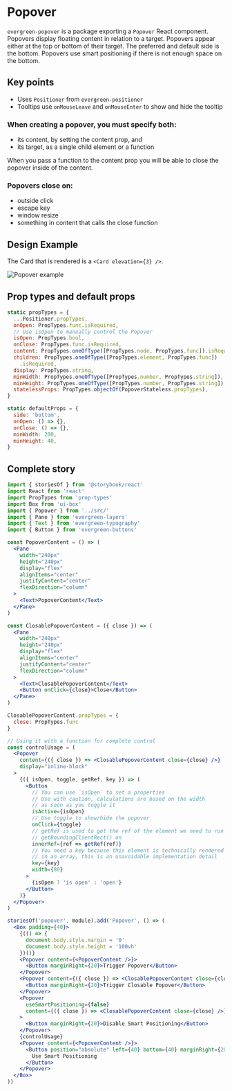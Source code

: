 # Popover

`evergreen-popover` is a package exporting a `Popover` React component.
Popovers display floating content in relation to a target.
Popovers appear either at the top or bottom of their target.
The preferred and default side is the bottom.
Popovers use smart positioning if there is not enough space on the bottom.

## Key points

- Uses `Positioner` from `evergreen-positioner`
- Tooltips use `onMouseLeave` and `onMouseEnter` to show and hide the tooltip

### When creating a popover, you must specify both:

- its content, by setting the content prop, and
- its target, as a single child element or a function

When you pass a function to the content prop you will be able to close the popover inside of the content.

### Popovers close on:

- outside click
- escape key
- window resize
- something in content that calls the close function

## Design Example

The Card that is rendered is a `<Card elevation={3} />`.

![Popover example](https://user-images.githubusercontent.com/564463/31321453-2f0d15ce-ac3b-11e7-81a3-0471242bc76f.png)

## Prop types and default props

```js
static propTypes = {
  ...Positioner.propTypes,
  onOpen: PropTypes.func.isRequired,
  // Use isOpen to manually control the Popover
  isOpen: PropTypes.bool,
  onClose: PropTypes.func.isRequired,
  content: PropTypes.oneOfType([PropTypes.node, PropTypes.func]).isRequired,
  children: PropTypes.oneOfType([PropTypes.element, PropTypes.func])
    .isRequired,
  display: PropTypes.string,
  minWidth: PropTypes.oneOfType([PropTypes.number, PropTypes.string]),
  minHeight: PropTypes.oneOfType([PropTypes.number, PropTypes.string]),
  statelessProps: PropTypes.objectOf(PopoverStateless.propTypes),
}

static defaultProps = {
  side: 'bottom',
  onOpen: () => {},
  onClose: () => {},
  minWidth: 200,
  minHeight: 40,
}
```

## Complete story

```jsx
import { storiesOf } from '@storybook/react'
import React from 'react'
import PropTypes from 'prop-types'
import Box from 'ui-box'
import { Popover } from '../src/'
import { Pane } from 'evergreen-layers'
import { Text } from 'evergreen-typography'
import { Button } from 'evergreen-buttons'

const PopoverContent = () => (
  <Pane
    width="240px"
    height="240px"
    display="flex"
    alignItems="center"
    justifyContent="center"
    flexDirection="column"
  >
    <Text>PopoverContent</Text>
  </Pane>
)

const ClosablePopoverContent = ({ close }) => (
  <Pane
    width="240px"
    height="240px"
    display="flex"
    alignItems="center"
    justifyContent="center"
    flexDirection="column"
  >
    <Text>ClosablePopoverContent</Text>
    <Button onClick={close}>Close</Button>
  </Pane>
)

ClosablePopoverContent.propTypes = {
  close: PropTypes.func
}

// Using it with a function for complete control
const controlUsage = (
  <Popover
    content={({ close }) => <ClosablePopoverContent close={close} />}
    display="inline-block"
  >
    {({ isOpen, toggle, getRef, key }) => (
      <Button
        // You can use `isOpen` to set a properties
        // Use with caution, calculations are based on the width
        // as soon as you toggle it
        isActive={isOpen}
        // Use toggle to show/hide the popover
        onClick={toggle}
        // getRef is used to get the ref of the element we need to run
        // getBoundingClientRect() on
        innerRef={ref => getRef(ref)}
        // You need a key because this element is technically rendered
        // in an array, this is an unavoidable implementation detail
        key={key}
        width={80}
      >
        {isOpen ? 'is open' : 'open'}
      </Button>
    )}
  </Popover>
)

storiesOf('popover', module).add('Popover', () => (
  <Box padding={40}>
    {(() => {
      document.body.style.margin = '0'
      document.body.style.height = '100vh'
    })()}
    <Popover content={<PopoverContent />}>
      <Button marginRight={20}>Trigger Popover</Button>
    </Popover>
    <Popover content={({ close }) => <ClosablePopoverContent close={close} />}>
      <Button marginRight={20}>Trigger Closable Popover</Button>
    </Popover>
    <Popover
      useSmartPositioning={false}
      content={({ close }) => <ClosablePopoverContent close={close} />}
    >
      <Button marginRight={20}>Disable Smart Positioning</Button>
    </Popover>
    {controlUsage}
    <Popover content={<PopoverContent />}>
      <Button position="absolute" left={40} bottom={40} marginRight={20}>
        Use Smart Positioning
      </Button>
    </Popover>
  </Box>
))
```
